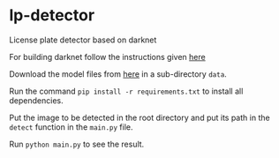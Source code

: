 # lp-detector
License plate detector based on darknet

For building darknet follow the instructions given [here](https://github.com/AlexeyAB/darknet#requirements-for-windows-linux-and-macos)

Download the model files from [here](https://web.inf.ufpr.br/vri/publications/layout-independent-alpr/) in a sub-directory `data`.

Run the command `pip install -r requirements.txt` to install all dependencies.

Put the image to be detected in the root directory and put its path in the `detect` function in the `main.py` file.

Run `python main.py` to see the result.
